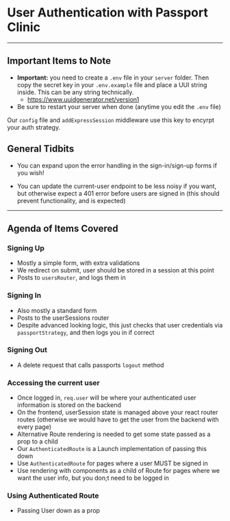 # User Authentication with Passport Clinic

---

## Important Items to Note

- **Important:** you need to create a `.env` file in your `server` folder. Then copy the secret key in your `.env.example` file and place a UUI string inside. This can be any string technically.
  - https://www.uuidgenerator.net/version1
- Be sure to restart your server when done (anytime you edit the `.env` file)

Our `config` file and `addExpressSession` middleware use this key to encyrpt your auth strategy.

## General Tidbits

- You can expand upon the error handling in the sign-in/sign-up forms if you wish!

- You can update the current-user endpoint to be less noisy if you want, but otherwise expect a 401 error before users are signed in (this should prevent functionality, and is expected)

---

## Agenda of Items Covered

### Signing Up

- Mostly a simple form, with extra validations
- We redirect on submit, user should be stored in a session at this point
- Posts to `usersRouter`, and logs them in

### Signing In

- Also mostly a standard form
- Posts to the userSessions router
- Despite advanced looking logic, this just checks that user credentials via `passportStrategy`, and then logs you in if correct

### Signing Out

- A delete request that calls passports `logout` method

### Accessing the current user

- Once logged in, `req.user` will be where your authenticated user information is stored on the backend
- On the frontend, userSession state is managed above your react router routes (otherwise we would have to get the user from the backend with every page)
- Alternative Route rendering is needed to get some state passed as a prop to a child
- Our `AuthenticatedRoute` is a Launch implementation of passing this down
- Use `AuthenticatedRoute` for pages where a user MUST be signed in
- Use rendering with components as a child of Route for pages where we want the user info, but you don;t need to be logged in

### Using Authenticated Route

- Passing User down as a prop
